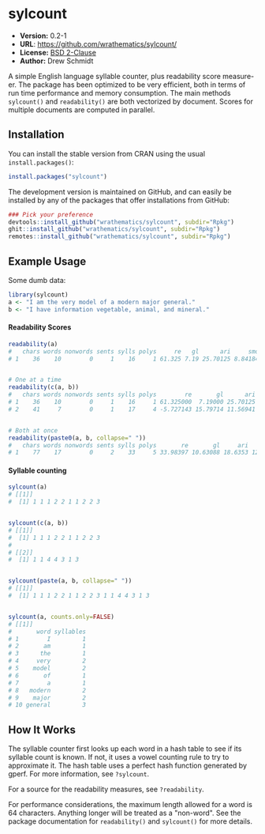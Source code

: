 # sylcount

* **Version:** 0.2-1
* **URL**: https://github.com/wrathematics/sylcount/
* **License:** [BSD 2-Clause](http://opensource.org/licenses/BSD-2-Clause)
* **Author:** Drew Schmidt



A simple English language syllable counter, plus readability score measure-er.  The package has been optimized to be very efficient, both in terms of run time performance and memory consumption.  The main methods `sylcount()` and `readability()` are both vectorized by document.  Scores for multiple documents are computed in parallel.



## Installation

You can install the stable version from CRAN using the usual `install.packages()`:

```r
install.packages("sylcount")
```

The development version is maintained on GitHub, and can easily be installed by any of the packages that offer installations from GitHub:

```r
### Pick your preference
devtools::install_github("wrathematics/sylcount", subdir="Rpkg")
ghit::install_github("wrathematics/sylcount", subdir="Rpkg")
remotes::install_github("wrathematics/sylcount", subdir="Rpkg")
```



## Example Usage

Some dumb data:

```r
library(sylcount)
a <- "I am the very model of a modern major general."
b <- "I have information vegetable, animal, and mineral."
```

#### Readability Scores

```r
readability(a)
#   chars words nonwords sents sylls polys     re   gl      ari     smog
# 1    36    10        0     1    16     1 61.325 7.19 25.70125 8.841846


# One at a time
readability(c(a, b))
#   chars words nonwords sents sylls polys        re       gl      ari      smog
# 1    36    10        0     1    16     1 61.325000  7.19000 25.70125  8.841846
# 2    41     7        0     1    17     4 -5.727143 15.79714 11.56941 14.554593


# Both at once
readability(paste0(a, b, collapse=" "))
#   chars words nonwords sents sylls polys       re       gl     ari     smog
# 1    77    17        0     2    33     5 33.98397 10.63088 18.6353 12.16174
```

#### Syllable counting

```r
sylcount(a)
# [[1]]
#  [1] 1 1 1 2 2 1 1 2 2 3


sylcount(c(a, b))
# [[1]]
#  [1] 1 1 1 2 2 1 1 2 2 3
# 
# [[2]]
#  [1] 1 1 4 4 3 1 3


sylcount(paste(a, b, collapse=" "))
# [[1]]
#  [1] 1 1 1 2 2 1 1 2 2 3 1 1 4 4 3 1 3


sylcount(a, counts.only=FALSE)
# [[1]]
#       word syllables
# 1        I         1
# 2       am         1
# 3      the         1
# 4     very         2
# 5    model         2
# 6       of         1
# 7        a         1
# 8   modern         2
# 9    major         2
# 10 general         3
```



## How It Works

The syllable counter first looks up each word in a hash table to see if its syllable count is known.  If not, it uses a vowel counting rule to try to approximate it.  The hash table uses a perfect hash function generated by gperf.  For more information, see `?sylcount`.

For a source for the readability measures, see `?readability`.

For performance considerations, the maximum length allowed for a word is 64 characters.  Anything longer will be treated as a "non-word".  See the package documentation for `readability()` and `sylcount()` for more details.
